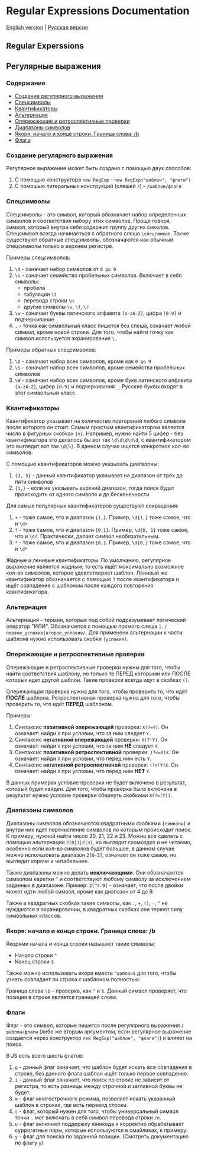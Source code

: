 # Regular Expressions Documentation

[English version](#eng) | [Русская версия](#ru)

## <a name="eng"></a>	Regular Experssions









## <a name="ru"></a>	Регулярные выражения

### Содержание
+ [Создание регулярного выражения](#creating_ru)
+ [Спецсимволы](#symbols_ru)
+ [Квантификаторы](#quanti_ru)
+ [Альтернация](#alter_ru)
+ [Опережающие и ретроспективные проверки](#checks_ru)
+ [Диапазоны символов](#sets_ru)
+ [Якоря: начало и конце строки. Граница слова: /b](#anchor_ru)
+ [Флаги](#flags_ru)


<!-- Создание регулярного выражения - НАЧАЛО  -->

### <a name="creating_ru"></a> Создание регулярного выражения

Регулярное выражение может быть создано с помощью двух способов:

1) С помощью конструктора `new RegExp` - `new RegExp("шаблон", "флаги")`
2) С помошью литеральных конструкций (слешей `/`) - `/шаблон/флаги`

<!-- Создание регулярного выражения - КОНЕЦ  -->


<!-- Спецсимволы - НАЧАЛО  -->
### <a name="symbols_ru"></a> Спецсимволы

Спецсимволы - это символ, который обозначает набор определенных символов и соответствие набору этих символов. Проще говоря, символ, который внутри себя содержит группу других сиволов. Спецсимвол всегда начинаеться с обратного слеша `\спецсимвол`. Также существуют обратные спецсимволы, обозначаются как обычный спецсимволы только в верхнем регистре.

Примеры спецсимволов:
1) `\d` - означает набор символов от `0 до 9`
2) `\s` - означает семейство пробельных символов. Включает в себя символы: 
    + пробела
    + табуляции `\t`
    + перевода строки `\n`
    + другие символы `\v`, `\f`, `\r`
3) `\w` - означает буквы латинского алфавита `[a-zA-Z]`, цифра `[0-9]` и подчеркивание `_`
4) `.` - точка как символьный класс пишется без слеша, означает любой символ, кроме новой строки. Для того, чтобы найти точку как символ используется экранирование `\.`

Примеры обратных спецсимволов:
1) `\D` - означает набор всех символов, кроме как `0 до 9`
2) `\S` - означает набор всех символов, кроме семейства пробельных символов
3) `\W` - означает набор всех символов, кроме букв латинского алфавита `[a-zA-Z]`, цифер `[0-9]` и подчеркивания `_`. Русские буквы входят в этот символьный класс.


<!-- Спецсимволы - КОНЕЦ  -->



<!-- Квантификаторы - НАЧАЛО  -->
### <a name="quanti_ru"></a> Квантификаторы

Квантификатор указывает на количество повторений любого символа после которого он стоит. Самым простым квантификатором является число в фигурных скобках `{n}`.
Например, нужно найти 5 цифер - без квантификатора это делалось бы вот так `\d\d\d\d\d`, с квантификатором это выглядит вот так `\d{5}`. В данном случае ищется конкретное кол-во символов.

С помощью квантификаторов можно указывать диапазоны:
1) `{3, 5}` - данный квантификатор указывает на диапазон от трёх до пяти символов
2) `{1,}` - если не указывать верхний диапазон, тогда поиск будет происходить от одного символа и до бесконечности

Для самых популярных квантификаторов существуют сокращения:
1) `+` - тоже самое, что и диапазон `{1,}`. Пример, `\d{1,}` тоже самое, что и `\d+`
2) `?` - тоже самое, что и диапазон `{0,1}`. Пример, `\d{0, 1}` тоже самое, что и `\d?`. Практически, делает символ необязательным.
3) `*` - тоже самое, что и диапазон `{0,}`. Пример, `\d{0,}` тоже самое, что и `\d*`


Жадные и ленивые квантификаторы.
По умолчанию, регулярное выражение является жадным, то есть ищёт максимально возможное кол-во символов, которое удовлетворяет шаблон. Ленивый же квантификатор обозначается с помощью `?` после квантификатора и ищёт совпадение с шаблоном после каждого повторения квантификатора.

<!-- Квантификаторы - КОНЕЦ  -->


<!-- Альтернация - НАЧАЛО  -->
### <a name="alter_ru"></a> Альтернация
Альтернация - термин, которые под собой подразумевает логический оператор "ИЛИ". Обозначается с помощью прямого слеша `|`. `/первое_условие|второе_условие/`. Для применени альтернации к части шаблона нужно использовать скобки `(условия)`.
<!-- Альтернация - КОНЕЦ  -->


<!-- Опережающие и ретроспективные проверки - НАЧАЛО  -->
### <a name="checks_ru"></a> Опережающие и ретроспективные проверки
Опережающие и ретроспективные проверки нужны для того, чтобы найти соответствия шаблону, но только те ПЕРЕД которыми или ПОСЛЕ которых идет другой шаблон. Такие проверки всегда идут в скобках `()`.

Опережающая проверка нужна для того, чтобы проверить то, что идёт **ПОСЛЕ** шаблона.
Ретроспективная проверка нужна для того, чтобы проверить то, что идёт **ПЕРЕД** шаблоном.

Примеры:
1) Синтаксис **позитивной опережающей** проверки: `X(?=Y)`. Он означает: найди `X` при условии, что за ним следует `Y`.
2) Синтаксис **негативной опережающей** проверки: `X(?!Y)`. Он означает: найди `X` при условии, что за ним **НЕ** следует `Y`.
3) Синтаксис **позитивной ретроспективной** проверки: `(?<=Y)X`. Он означает: найди `X` при условии, что перед ним есть `Y`.
4) Синтаксис **негативной ретроспективной** проверки: `(?<!Y)X`. Он означает: найди `X` при условии, что перед ним **НЕТ** `Y`.

В данных примерах условие проверки не будет включено в результат, который будет найден. Для того, чтобы проверка была включена в результат нужно условие проверки обернуть скобками `X(?=(Y))`.


<!-- Опережающие и ретроспективные проверки - КОНЕЦ  -->

<!-- Диапазоны символов - НАЧАЛО  -->
### <a name="sets_ru"></a> Диапазоны символов
Диапазоны символов обозначаются квадратными скобками `[символы]` и внутри них идёт перечисление символов по которым происходит поиск.
К примеру, нужной найти число 20, 21, 22 и 23. Можно все сделать с помощью альтернации `2(0|1|2|3)`, но выглядит громоздко и не читаемо, особенно если кол-во символов будет большое, в данном случае можно использовать диапазон `2[0-3]`, означает он тоже самое, но выглядит короче и читабельнее.

Также диапазоны можно делать **исключающими**. Они обозначаются символом каретки `^` и соответствуют любому символу за исключением заданных в диапазоне. Пример: `2[^4-9]` - означает, что после двойки может идти любой символ, кроме как диапазон от 4 до 9.

Также в квадратных скобках такие символы, как `.`, `+`, `()`, `-`, `^` не нуждаются в экранировании, в квадратных скобках они теряют силу символьных классов.


<!-- Диапазоны символов - КОНЕЦ  -->

<!-- Якоря: начало и конце строки. Граница слова: /b - НАЧАЛО  -->
### <a name="anchor_ru"></a> Якоря: начало и конце строки. Граница слова: /b

Якорями начала и конца строки называют такие символы:
+ Начало строки `^`
+ Конец строки `$`

Также можно использовать якоря вместе `^шаблон$` для того, чтобы узнать совпадает ли строка с шаблоном полностью.

Граница слова `\b` – проверка, как `^` и `$`. Данный символ проверяет, что позиция в строке является границей слова.

<!-- Якоря: начало и конце строки. Граница слова: /b - КОНЕЦ  -->

<!-- Флаги - НАЧАЛО  -->
### <a name="flags_ru"></a> Флаги

Флаг - это символ, которые пишется после регулярного выражения `/шаблон/флаги` (либо же вторым аргументом, если регулярное выражение создается через конструктор `new RegExp("шаблон", "флаги")`) и влияет на поиск.

В JS есть всего шесть флагов:
1) `g` - данный флаг означает, что шаблон будет искать все совпадения в строке, без данного флага шаблон ищёт только первое совпадение.
2) `i` - данный флаг означает, что поиск по строке не зависит от регистра, то есть разницы между строчной и заглавной буквы не будет.
3) `m` - флаг многострочного режима, позволяет искать указанный шаблон в строках, где есть перевод строки.
4) `s` - флаг, который нужен для того, чтобы универсальный символ точки `.` мог включать в себя символ перевода строки `/n`.
5) `u` - флаг включает поддержку юникода и корректно обрабатывает суррогатные пары, которые используются в смайликах, к примеру.
6) `y` - флаг для поиска по заданной позиции. (Смотреть документацию по флагу `y`)
<!-- Флаги - КОНЕЦ  -->
